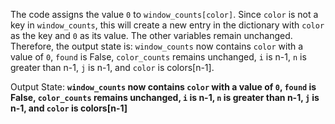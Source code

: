 The code assigns the value `0` to `window_counts[color]`. Since `color` is not a key in `window_counts`, this will create a new entry in the dictionary with `color` as the key and `0` as its value. The other variables remain unchanged. Therefore, the output state is: `window_counts` now contains `color` with a value of `0`, `found` is False, `color_counts` remains unchanged, `i` is n-1, `n` is greater than n-1, `j` is n-1, and `color` is colors[n-1].

Output State: **`window_counts` now contains `color` with a value of `0`, `found` is False, `color_counts` remains unchanged, `i` is n-1, `n` is greater than n-1, `j` is n-1, and `color` is colors[n-1]**